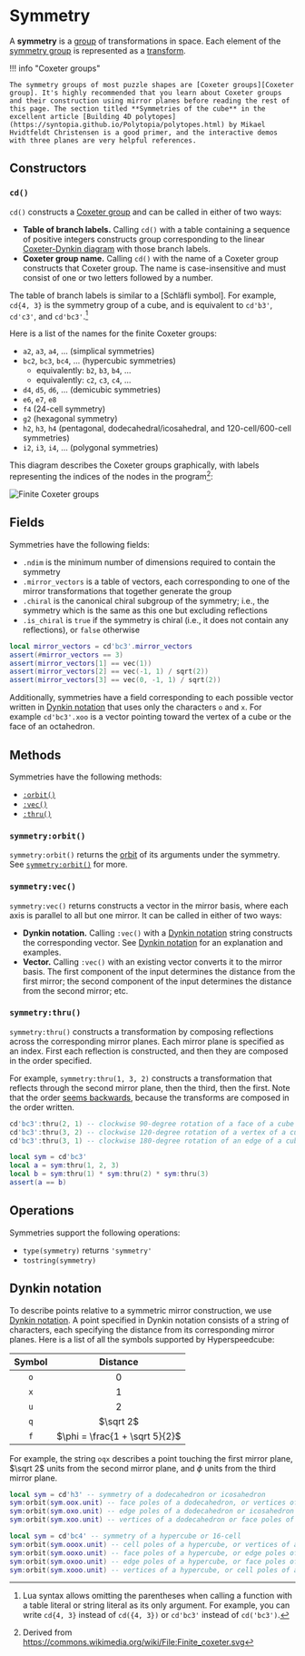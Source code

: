 # Symmetry

A **symmetry** is a [group] of transformations in space. Each element of the [symmetry group] is represented as a [transform](transform.md).

[group]: https://en.wikipedia.org/wiki/Group_(mathematics)
[symmetry group]: https://en.wikipedia.org/wiki/Symmetry_group

!!! info "Coxeter groups"

    The symmetry groups of most puzzle shapes are [Coxeter groups][Coxeter group]. It's highly recommended that you learn about Coxeter groups and their construction using mirror planes before reading the rest of this page. The section titled **Symmetries of the cube** in the excellent article [Building 4D polytopes](https://syntopia.github.io/Polytopia/polytopes.html) by Mikael Hvidtfeldt Christensen is a good primer, and the interactive demos with three planes are very helpful references.

## Constructors

### `cd()`

`cd()` constructs a [Coxeter group] and can be called in either of two ways:

- **Table of branch labels.** Calling `cd()` with a table containing a sequence of positive integers constructs group corresponding to the linear [Coxeter-Dynkin diagram] with those branch labels.
- **Coxeter group name.** Calling `cd()` with the name of a Coxeter group constructs that Coxeter group. The name is case-insensitive and must consist of one or two letters followed by a number.

[Coxeter group]: https://en.wikipedia.org/wiki/Coxeter_group
[Coxeter-Dynkin diagram]: https://en.wikipedia.org/wiki/Coxeter%E2%80%93Dynkin_diagram

The table of branch labels is similar to a [Schläfli symbol]. For example, `cd{4, 3}` is the symmetry group of a cube, and is equivalent to `cd'b3'`, `cd'c3'`, and `cd'bc3'`.[^omit-braces]

[Schäfli symbol]: https://en.wikipedia.org/wiki/Schl%C3%A4fli_symbol

Here is a list of the names for the finite Coxeter groups:

- `a2`, `a3`, `a4`, ... (simplical symmetries)
- `bc2`, `bc3`, `bc4`, ... (hypercubic symmetries)
    - equivalently: `b2`, `b3`, `b4`, ...
    - equivalently: `c2`, `c3`, `c4`, ...
- `d4`, `d5`, `d6`, ... (demicubic symmetries)
- `e6`, `e7`, `e8`
- `f4` (24-cell symmetry)
- `g2` (hexagonal symmetry)
- `h2`, `h3`, `h4` (pentagonal, dodecahedral/icosahedral, and 120-cell/600-cell symmetries)
- `i2`, `i3`, `i4`, ... (polygonal symmetries)

This diagram describes the Coxeter groups graphically, with labels representing the indices of the nodes in the program[^attrib]:

[^attrib]: Derived from <https://commons.wikimedia.org/wiki/File:Finite_coxeter.svg>

![Finite Coxeter groups](https://assets.hypercubing.xyz/img/dev/cd-indices.png)

## Fields

Symmetries have the following fields:

- `.ndim` is the minimum number of dimensions required to contain the symmetry
- `.mirror_vectors` is a table of vectors, each corresponding to one of the mirror transformations that together generate the group
- `.chiral` is the canonical chiral subgroup of the symmetry; i.e., the symmetry which is the same as this one but excluding reflections
- `.is_chiral` is `true` if the symmetry is chiral (i.e., it does not contain any reflections), or `false` otherwise

```lua title="Example using mirror vectors of a symmetry"
local mirror_vectors = cd'bc3'.mirror_vectors
assert(#mirror_vectors == 3)
assert(mirror_vectors[1] == vec(1))
assert(mirror_vectors[2] == vec(-1, 1) / sqrt(2))
assert(mirror_vectors[3] == vec(0, -1, 1) / sqrt(2))
```

Additionally, symmetries have a field corresponding to each possible vector written in [Dynkin notation] that uses only the characters `o` and `x`. For example `cd'bc3'.xoo` is a vector pointing toward the vertex of a cube or the face of an octahedron.

## Methods

Symmetries have the following methods:

- [`:orbit()`](#symmetryorbit)
- [`:vec()`](#symmetryvec)
- [`:thru()`](#symmetrythru)

### `symmetry:orbit()`

`symmetry:orbit()` returns the [orbit](orbit.md) of its arguments under the symmetry. See [`symmetry:orbit()`](orbit.md#symmetryorbit) for more.

### `symmetry:vec()`

`symmetry:vec()` returns constructs a vector in the mirror basis, where each axis is parallel to all but one mirror. It can be called in either of two ways:

- **Dynkin notation.** Calling `:vec()` with a [Dynkin notation] string constructs the corresponding vector. See [Dynkin notation] for an explanation and examples.
- **Vector.** Calling `:vec()` with an existing vector converts it to the mirror basis. The first component of the input determines the distance from the first mirror; the second component of the input determines the distance from the second mirror; etc.

### `symmetry:thru()`

`symmetry:thru()` constructs a transformation by composing reflections across the corresponding mirror planes. Each mirror plane is specified as an index. First each reflection is constructed, and then they are composed in the order specified.

For example, `symmetry:thru(1, 3, 2)` constructs a transformation that reflects through the second mirror plane, then the third, then the first. Note that the order [seems backwards](https://www.reddit.com/r/learnmath/comments/ymkpup/university_linear_algebra_misunderstanding_about/), because the transforms are composed in the order written.

```lua title="Examples using symmetry:thru()"
cd'bc3':thru(2, 1) -- clockwise 90-degree rotation of a face of a cube
cd'bc3':thru(3, 2) -- clockwise 120-degree rotation of a vertex of a cube
cd'bc3':thru(3, 1) -- clockwise 180-degree rotation of an edge of a cube

local sym = cd'bc3'
local a = sym:thru(1, 2, 3)
local b = sym:thru(1) * sym:thru(2) * sym:thru(3)
assert(a == b)
```

## Operations

Symmetries support the following operations:

- `type(symmetry)` returns `'symmetry'`
- `tostring(symmetry)`

## Dynkin notation

[Dynkin notation]: #dynkin-notation

To describe points relative to a symmetric mirror construction, we use [Dynkin notation](https://web.archive.org/web/20230410033043/https://bendwavy.org/klitzing//explain/dynkin-notation.htm). A point specified in Dynkin notation consists of a string of characters, each specifying the distance from its corresponding mirror planes. Here is a list of all the symbols supported by Hyperspeedcube:

| Symbol |            Distance            |
| :----: | :----------------------------: |
|  `o`   |              $0$               |
|  `x`   |              $1$               |
|  `u`   |              $2$               |
|  `q`   |           $\sqrt 2$            |
|  `f`   | $\phi = \frac{1 + \sqrt 5}{2}$ |

For example, the string `oqx` describes a point touching the first mirror plane, $\sqrt 2$ units from the second mirror plane, and $\phi$ units from the third mirror plane.

```lua title="Examples using Dynkin notation"
local sym = cd'h3' -- symmetry of a dodecahedron or icosahedron
sym:orbit(sym.oox.unit) -- face poles of a dodecahedron, or vertices of an icosahedron
sym:orbit(sym.oxo.unit) -- edge poles of a dodecahedron or icosahedron
sym:orbit(sym.xoo.unit) -- vertices of a dodecahedron or face poles of an icosahedron

local sym = cd'bc4' -- symmetry of a hypercube or 16-cell
sym:orbit(sym.ooox.unit) -- cell poles of a hypercube, or vertices of a 16-cell
sym:orbit(sym.ooxo.unit) -- face poles of a hypercube, or edge poles of a 16-cell
sym:orbit(sym.oxoo.unit) -- edge poles of a hypercube, or face poles of a 16-cell
sym:orbit(sym.xooo.unit) -- vertices of a hypercube, or cell poles of a 16-cell
```

<!-- Footnotes -->

[^omit-braces]: Lua syntax allows omitting the parentheses when calling a function with a table literal or string literal as its only argument. For example, you can write `cd{4, 3}` instead of `cd({4, 3})` or `cd'bc3'` instead of `cd('bc3')`.
